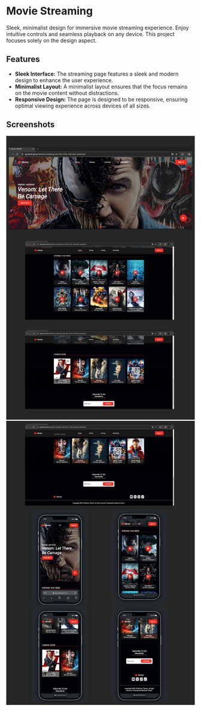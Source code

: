 # Movie Streaming

Sleek, minimalist design for immersive movie streaming experience. Enjoy intuitive controls and seamless playback on any device. This project focuses solely on the design aspect.

## Features

- **Sleek Interface:** The streaming page features a sleek and modern design to enhance the user experience.
- **Minimalist Layout:** A minimalist layout ensures that the focus remains on the movie content without distractions.
- **Responsive Design:** The page is designed to be responsive, ensuring optimal viewing experience across devices of all sizes.

## Screenshots

![Movie Streaming Page](https://github.com/BGWEB08/README.md-IMAGES/blob/main/Web%20Design/Movie%20Watching%201/moviewatching-img.png?raw=true)
![Movie Streaming Page](https://github.com/BGWEB08/README.md-IMAGES/blob/main/Web%20Design/Movie%20Watching%201/moviewatching-img-2.png?raw=true)
